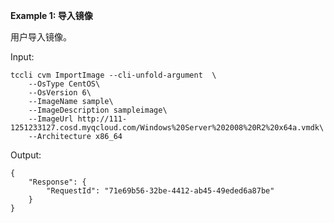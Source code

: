 **Example 1: 导入镜像**

用户导入镜像。

Input: 

```
tccli cvm ImportImage --cli-unfold-argument  \
    --OsType CentOS\
    --OsVersion 6\
    --ImageName sample\
    --ImageDescription sampleimage\
    --ImageUrl http://111-1251233127.cosd.myqcloud.com/Windows%20Server%202008%20R2%20x64a.vmdk\
    --Architecture x86_64
```

Output: 
```
{
    "Response": {
        "RequestId": "71e69b56-32be-4412-ab45-49eded6a87be"
    }
}
```

